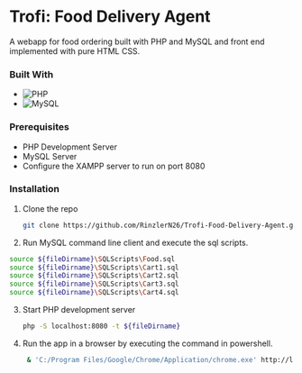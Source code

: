 # Trofi: Food Delivery Agent

A webapp for food ordering built with PHP and MySQL and front end implemented with pure HTML CSS.

### Built With

* ![PHP](https://img.shields.io/badge/PHP-777BB4?style=for-the-badge&logo=php&logoColor=FFFFFF)
* ![MySQL](https://img.shields.io/badge/MySQL-4479A1?style=for-the-badge&logo=mysql&logoColor=FFFFFF)

### Prerequisites

* PHP Development Server
* MySQL Server
* Configure the XAMPP server to run on port 8080

### Installation

1. Clone the repo
   
   ```sh
   git clone https://github.com/RinzlerN26/Trofi-Food-Delivery-Agent.git
   ```
3. Run MySQL command line client and execute the sql scripts.
   
  ```sh
  source ${fileDirname}\SQLScripts\Food.sql
  source ${fileDirname}\SQLScripts\Cart1.sql
  source ${fileDirname}\SQLScripts\Cart2.sql
  source ${fileDirname}\SQLScripts\Cart3.sql
  source ${fileDirname}\SQLScripts\Cart4.sql
   ```
3. Start PHP development server
   
   ```sh
   php -S localhost:8080 -t ${fileDirname}
   ```
5. Run the app in a browser by executing the command in powershell.
   
   ```sh
    & 'C:/Program Files/Google/Chrome/Application/chrome.exe' http://localhost:8080/loginhtmlcss.php 
    ```























